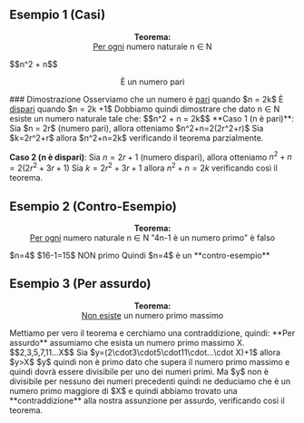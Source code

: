 ## Esempio 1 (Casi)
<p style="text-align: center;"><b>Teorema:</b><br> <u>Per ogni</u> numero naturale n ∈ N </p>
$$n^2 + n$$
<p style="text-align: center;">È un numero pari</p>
### Dimostrazione
Osserviamo che un numero è <u>pari</u> quando $n = 2k$
È <u>dispari</u> quando $n = 2k +1$
Dobbiamo quindi dimostrare che dato n ∈ N  esiste un numero naturale tale che: 
$$n^2 + n = 2k$$
**Caso 1 (n è pari)**:
Sia $n = 2r$ (numero pari), allora otteniamo $n^2+n=2(2r^2+r)$
Sia $k=2r^2+r$ allora $n^2+n=2k$ verificando il teorema parzialmente.

**Caso 2 (n è dispari)**:
Sia $n=2r+1$ (numero dispari), allora otteniamo $n^2+n=2(2r^2+3r+1)$
Sia $k=2r^2+3r+1$ allora $n^2+n=2k$ verificando così il teorema.

## Esempio 2 (Contro-Esempio)

<p style="text-align: center;"><b>Teorema:</b><br> <u>Per ogni</u> numero naturale n ∈ N "4n-1 è un numero primo" è falso</p>
$n=4$          $16-1=15$  NON primo
Quindi $n=4$ è un **contro-esempio**

## Esempio 3 (Per assurdo)
<p style="text-align: center;"><b>Teorema:</b><br> <u>Non esiste</u> un numero primo massimo</p>
Mettiamo per vero il teorema e cerchiamo una contraddizione, quindi:
**Per assurdo** assumiamo che esista un numero primo massimo X.
$$2,3,5,7,11...X$$
Sia $y=(2\cdot3\cdot5\cdot11\cdot...\cdot X)+1$ allora $y>X$
$y$ quindi non è primo dato che supera il numero primo massimo e quindi dovrà essere divisibile per uno dei numeri primi.
Ma $y$ non è divisibile per nessuno dei numeri precedenti quindi ne deduciamo che è un numero primo maggiore di $X$ e quindi abbiamo trovato una **contraddizione** alla nostra assunzione per assurdo, verificando così il teorema.
